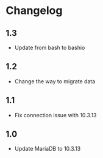 # Changelog

## 1.3

- Update from bash to bashio

## 1.2

- Change the way to migrate data

## 1.1

- Fix connection issue with 10.3.13

## 1.0

- Update MariaDB to 10.3.13
